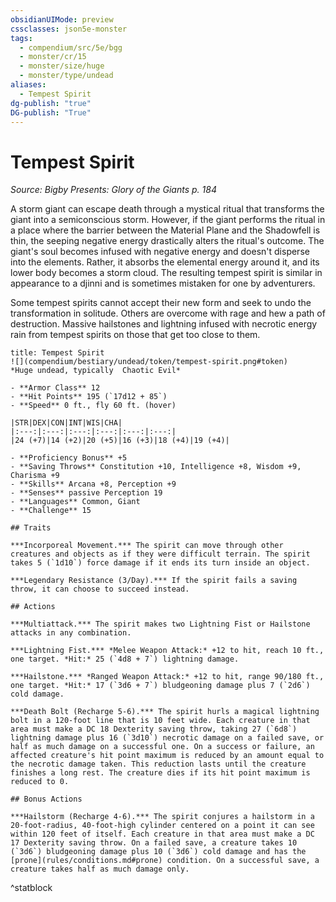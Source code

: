 ```yaml
---
obsidianUIMode: preview
cssclasses: json5e-monster
tags:
  - compendium/src/5e/bgg
  - monster/cr/15
  - monster/size/huge
  - monster/type/undead
aliases:
  - Tempest Spirit
dg-publish: "true"
DG-publish: "True"
---
```

# Tempest Spirit
*Source: Bigby Presents: Glory of the Giants p. 184*  

A storm giant can escape death through a mystical ritual that transforms the giant into a semiconscious storm. However, if the giant performs the ritual in a place where the barrier between the Material Plane and the Shadowfell is thin, the seeping negative energy drastically alters the ritual's outcome. The giant's soul becomes infused with negative energy and doesn't disperse into the elements. Rather, it absorbs the elemental energy around it, and its lower body becomes a storm cloud. The resulting tempest spirit is similar in appearance to a djinni and is sometimes mistaken for one by adventurers.

Some tempest spirits cannot accept their new form and seek to undo the transformation in solitude. Others are overcome with rage and hew a path of destruction. Massive hailstones and lightning infused with necrotic energy rain from tempest spirits on those that get too close to them.

```ad-statblock
title: Tempest Spirit
![](compendium/bestiary/undead/token/tempest-spirit.png#token)
*Huge undead, typically  Chaotic Evil*

- **Armor Class** 12 
- **Hit Points** 195 (`17d12 + 85`)
- **Speed** 0 ft., fly 60 ft. (hover)

|STR|DEX|CON|INT|WIS|CHA|
|:---:|:---:|:---:|:---:|:---:|:---:|
|24 (+7)|14 (+2)|20 (+5)|16 (+3)|18 (+4)|19 (+4)|

- **Proficiency Bonus** +5
- **Saving Throws** Constitution +10, Intelligence +8, Wisdom +9, Charisma +9
- **Skills** Arcana +8, Perception +9
- **Senses** passive Perception 19
- **Languages** Common, Giant
- **Challenge** 15

## Traits

***Incorporeal Movement.*** The spirit can move through other creatures and objects as if they were difficult terrain. The spirit takes 5 (`1d10`) force damage if it ends its turn inside an object.

***Legendary Resistance (3/Day).*** If the spirit fails a saving throw, it can choose to succeed instead.

## Actions

***Multiattack.*** The spirit makes two Lightning Fist or Hailstone attacks in any combination.

***Lightning Fist.*** *Melee Weapon Attack:* +12 to hit, reach 10 ft., one target. *Hit:* 25 (`4d8 + 7`) lightning damage.

***Hailstone.*** *Ranged Weapon Attack:* +12 to hit, range 90/180 ft., one target. *Hit:* 17 (`3d6 + 7`) bludgeoning damage plus 7 (`2d6`) cold damage.

***Death Bolt (Recharge 5-6).*** The spirit hurls a magical lightning bolt in a 120-foot line that is 10 feet wide. Each creature in that area must make a DC 18 Dexterity saving throw, taking 27 (`6d8`) lightning damage plus 16 (`3d10`) necrotic damage on a failed save, or half as much damage on a successful one. On a success or failure, an affected creature's hit point maximum is reduced by an amount equal to the necrotic damage taken. This reduction lasts until the creature finishes a long rest. The creature dies if its hit point maximum is reduced to 0.

## Bonus Actions

***Hailstorm (Recharge 4-6).*** The spirit conjures a hailstorm in a 20-foot-radius, 40-foot-high cylinder centered on a point it can see within 120 feet of itself. Each creature in that area must make a DC 17 Dexterity saving throw. On a failed save, a creature takes 10 (`3d6`) bludgeoning damage plus 10 (`3d6`) cold damage and has the [prone](rules/conditions.md#prone) condition. On a successful save, a creature takes half as much damage only.
```
^statblock